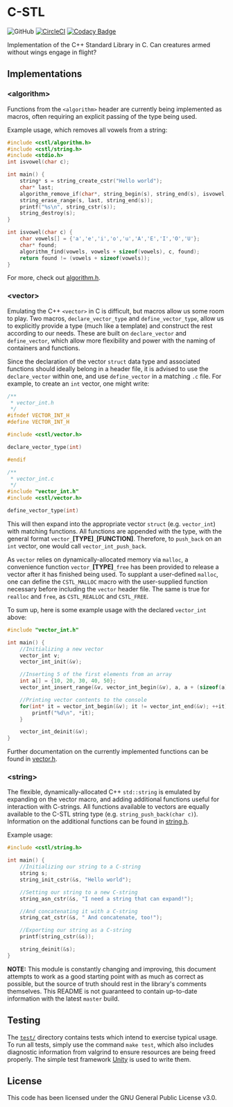 # C-STL
![GitHub](https://img.shields.io/github/license/Luiserebii/C-STL?color=222)
[![CircleCI](https://circleci.com/gh/Luiserebii/C-STL.svg?style=svg)](https://circleci.com/gh/Luiserebii/C-STL)
[![Codacy Badge](https://api.codacy.com/project/badge/Grade/d864f79a239d487a97c5ed0144b9a51b)](https://www.codacy.com/manual/Luiserebii/C-STL?utm_source=github.com&amp;utm_medium=referral&amp;utm_content=Luiserebii/C-STL&amp;utm_campaign=Badge_Grade)

Implementation of the C++ Standard Library in C. Can creatures armed without wings engage in flight?

## Implementations

### \<algorithm\>

Functions from the `<algorithm>` header are currently being implemented as macros, often requiring an explicit passing of the type being used. 

Example usage, which removes all vowels from a string:
```c
#include <cstl/algorithm.h>
#include <cstl/string.h>
#include <stdio.h>
int isvowel(char c);

int main() {
    string* s = string_create_cstr("Hello world");
    char* last;
    algorithm_remove_if(char*, string_begin(s), string_end(s), isvowel, last);
    string_erase_range(s, last, string_end(s));
    printf("%s\n", string_cstr(s));
    string_destroy(s);
}

int isvowel(char c) {
    char vowels[] = {'a','e','i','o','u','A','E','I','O','U'};
    char* found;
    algorithm_find(vowels, vowels + sizeof(vowels), c, found);
    return found != (vowels + sizeof(vowels));
}
```

For more, check out [algorithm.h](./include/cstl/algorithm.h).

### \<vector\>

Emulating the C++ `<vector>` in C is difficult, but macros allow us some room to play. Two macros, `declare_vector_type` and `define_vector_type`, allow us to explicitly provide a type (much like a template) and construct the rest according to our needs. These are built on `declare_vector` and `define_vector`, which allow more flexibility and power with the naming of containers and functions.

Since the declaration of the vector `struct` data type and associated functions should ideally belong in a header file, it is advised to use the `declare_vector` within one, and use `define_vector` in a matching `.c` file. For example, to create an `int` vector, one might write:

```c
/**
 * vector_int.h 
 */
#ifndef VECTOR_INT_H
#define VECTOR_INT_H

#include <cstl/vector.h>

declare_vector_type(int)

#endif
```
```c
/**
 * vector_int.c
 */
#include "vector_int.h"
#include <cstl/vector.h>

define_vector_type(int)
```

This will then expand into the appropriate vector `struct` (e.g. `vector_int`) with matching functions. All functions are appended with the type, with the general format `vector_`**[TYPE]**`_`**[FUNCTION]**. Therefore, to `push_back` on an `int` vector, one would call `vector_int_push_back`.

As `vector` relies on dynamically-allocated memory via `malloc`, a convenience function `vector_`**[TYPE]**`_free` has been provided to release a vector after it has finished being used. To supplant a user-defined `malloc`, one can define the `CSTL_MALLOC` macro with the user-supplied function necessary before including the `vector` header file. The same is true for `realloc` and `free`, as `CSTL_REALLOC` and `CSTL_FREE`.

To sum up, here is some example usage with the declared `vector_int` above:
```c
#include "vector_int.h"

int main() {
    //Initializing a new vector
    vector_int v;
    vector_int_init(&v);

    //Inserting 5 of the first elements from an array
    int a[] = {10, 20, 30, 40, 50};
    vector_int_insert_range(&v, vector_int_begin(&v), a, a + (sizeof(a) / sizeof(a[0])));

    //Printing vector contents to the console
    for(int* it = vector_int_begin(&v); it != vector_int_end(&v); ++it) {
        printf("%d\n", *it);
    }

    vector_int_deinit(&v);
}
```
Further documentation on the currently implemented functions can be found in [vector.h](./cstl/include/vector.h).

### \<string\>

The flexible, dynamically-allocated C++ `std::string` is emulated by expanding on the vector macro, and adding additional functions useful for interaction with C-strings. All functions available to vectors are equally available to the C-STL string type (e.g. `string_push_back(char c)`). Information on the additional functions can be found in [string.h](./include/cstl/string.h).

Example usage:
```c
#include <cstl/string.h>

int main() {
    //Initializing our string to a C-string
    string s;
    string_init_cstr(&s, "Hello world");

    //Setting our string to a new C-string
    string_asn_cstr(&s, "I need a string that can expand!");

    //And concatenating it with a C-string
    string_cat_cstr(&s, " And concatenate, too!");

    //Exporting our string as a C-string
    printf(string_cstr(&s));

    string_deinit(&s);
}
```

**NOTE:** This module is constantly changing and improving, this document attempts to work as a good starting point with as much as correct as possible, but the source of truth should rest in the library's comments themselves. This README is not guaranteed to contain up-to-date information with the latest `master` build.

## Testing
The [`test/`](test) directory contains tests which intend to exercise typical usage. To run all tests, simply use the command `make test`, which also includes diagnostic information from valgrind to ensure resources are being freed properly. The simple test framework [Unity](https://github.com/ThrowTheSwitch/Unity) is used to write them.

## License
This code has been licensed under the GNU General Public License v3.0.

